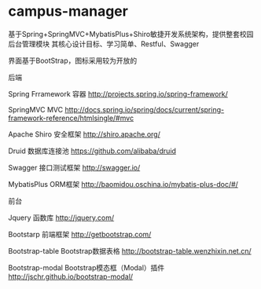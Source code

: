 # campus-manager


基于Spring+SpringMVC+MybatisPlus+Shiro敏捷开发系统架构，提供整套校园后台管理模块
其核心设计目标、学习简单、Restful、Swagger


界面基于BootStrap，图标采用较为开放的


后端

Spring Frramework       容器            http://projects.spring.io/spring-framework/

SpringMVC               MVC             http://docs.spring.io/spring/docs/current/spring-framework-reference/htmlsingle/#mvc

Apache Shiro            安全框架         http://shiro.apache.org/

Druid                   数据库连接池     https://github.com/alibaba/druid

Swagger                 接口测试框架     http://swagger.io/

MybatisPlus             ORM框架         http://baomidou.oschina.io/mybatis-plus-doc/#/

前台

Jquery                  函数库                        http://jquery.com/

Bootstarp               前端框架                      http://getbootstrap.com/

Bootstrap-table         Bootstrap数据表格             http://bootstrap-table.wenzhixin.net.cn/

Bootstrap-modal         Bootstrap模态框（Modal）插件   http://jschr.github.io/bootstrap-modal/

